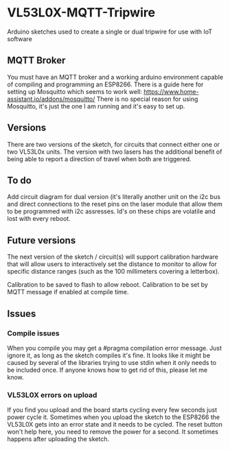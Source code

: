# VL53L0X-MQTT-Tripwire
Arduino sketches used to create a single or dual tripwire for use with IoT software

##  MQTT Broker

You must have an MQTT broker and a working arduino environment capable of compiling and programming an ESP8266.
There is a guide here for setting up Mosquitto which seems to work well: https://www.home-assistant.io/addons/mosquitto/
There is no special reason for using Mosquitto, it's just the one I am running and it's easy to set up.

## Versions

There are two versions of the sketch, for circuits that connect either one or two VL53L0x units.  The version with two
lasers has the additional benefit of being able to report a direction of travel when both are triggered.

## To do

Add circuit diagram for dual version (it's literally another unit on the i2c bus and direct connections to the reset
pins on the laser module that allow them to be programmed with i2c assresses.  Id's on these chips are volatile and
lost with every reboot.

## Future versions

The next version of the sketch / circuit(s) will support calibration hardware that will allow users to interactively
set the distance to monitor to allow for specific distance ranges (such as the 100 millimeters covering a letterbox).

Calibration to be saved to flash to allow reboot.  Calibration to be set by MQTT message if enabled at compile time.

## Issues

### Compile issues

When you compile you may get a #pragma compilation error message.  Just ignore it, as long as the sketch compiles
it's fine.  It looks like it might be caused by several of the libraries trying to use stdin when it only needs to be 
included once.  If anyone knows how to get rid of this, please let me know.

### VL53L0X errors on upload

If you find you upload and the board starts cycling every few seconds just power cycle it.  Sometimes when you upload
the sketch to the ESP8266 the VL53L0X gets into an error state and it needs to be cycled.  The reset button won't help
here, you need to remove the power for a second.  It sometimes happens after uploading the sketch.

